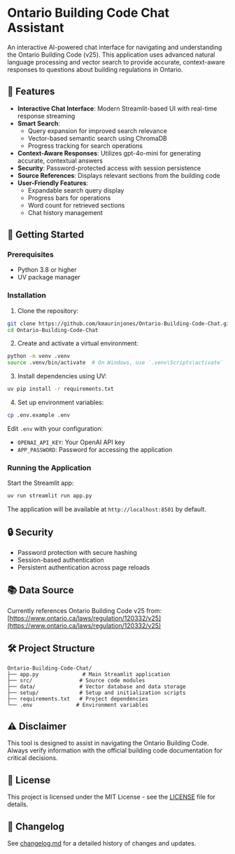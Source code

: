 # Ontario Building Code Chat Assistant

An interactive AI-powered chat interface for navigating and understanding the Ontario Building Code (v25). This application uses advanced natural language processing and vector search to provide accurate, context-aware responses to questions about building regulations in Ontario.

## 🌟 Features

- **Interactive Chat Interface**: Modern Streamlit-based UI with real-time response streaming
- **Smart Search**: 
  - Query expansion for improved search relevance
  - Vector-based semantic search using ChromaDB
  - Progress tracking for search operations
- **Context-Aware Responses**: Utilizes gpt-4o-mini for generating accurate, contextual answers
- **Security**: Password-protected access with session persistence
- **Source References**: Displays relevant sections from the building code
- **User-Friendly Features**:
  - Expandable search query display
  - Progress bars for operations
  - Word count for retrieved sections
  - Chat history management

## 🚀 Getting Started

### Prerequisites

- Python 3.8 or higher
- UV package manager

### Installation

1. Clone the repository:
```bash
git clone https://github.com/kmaurinjones/Ontario-Building-Code-Chat.git
cd Ontario-Building-Code-Chat
```

2. Create and activate a virtual environment:
```bash
python -m venv .venv
source .venv/bin/activate  # On Windows, use `.venv\Scripts\activate`
```

3. Install dependencies using UV:
```bash
uv pip install -r requirements.txt
```

4. Set up environment variables:
```bash
cp .env.example .env
```
Edit `.env` with your configuration:
- `OPENAI_API_KEY`: Your OpenAI API key
- `APP_PASSWORD`: Password for accessing the application

### Running the Application

Start the Streamlit app:
```bash
uv run streamlit run app.py
```

The application will be available at `http://localhost:8501` by default.

## 🔒 Security

- Password protection with secure hashing
- Session-based authentication
- Persistent authentication across page reloads

## 📚 Data Source

Currently references Ontario Building Code v25 from:
[https://www.ontario.ca/laws/regulation/120332/v25](https://www.ontario.ca/laws/regulation/120332/v25)

## 🛠️ Project Structure

```
Ontario-Building-Code-Chat/
├── app.py              # Main Streamlit application
├── src/               # Source code modules
├── data/              # Vector database and data storage
├── setup/             # Setup and initialization scripts
├── requirements.txt   # Project dependencies
└── .env              # Environment variables
```

## ⚠️ Disclaimer

This tool is designed to assist in navigating the Ontario Building Code. Always verify information with the official building code documentation for critical decisions.

## 📝 License

This project is licensed under the MIT License - see the [LICENSE](LICENSE) file for details.

## 🔄 Changelog

See [changelog.md](changelog.md) for a detailed history of changes and updates.